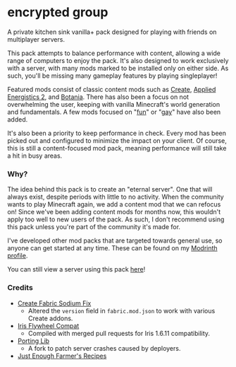# encrypted group
A private kitchen sink vanilla+ pack designed for playing with friends on multiplayer servers.

This pack attempts to balance performance with content, allowing a wide range of computers to enjoy the pack. It's also designed to work exclusively with a server, with many mods marked to be installed only on either side. As such, you'll be missing many gameplay features by playing singleplayer!

Featured mods consist of classic content mods such as [Create](https://modrinth.com/mod/create-fabric), [Applied Energistics 2](https://modrinth.com/mod/ae2), and [Botania](https://modrinth.com/mod/botania). There has also been a focus on not overwhelming the user, keeping with vanilla Minecraft's world generation and fundamentals. A few mods focused on "[fun](https://modrinth.com/mod/exposure)" or "[gay](https://modrinth.com/mod/estrogen)" have also been added.

It's also been a priority to keep performance in check. Every mod has been picked out and configured to minimize the impact on your client. Of course, this is still a content-focused mod pack, meaning performance will still take a hit in busy areas.

### Why?
The idea behind this pack is to create an "eternal server". One that will always exist, despite periods with little to no activity. When the community wants to play Minecraft again, we add a content mod that we can refocus on! Since we've been adding content mods for months now, this wouldn't apply too well to new users of the pack. As such, I don't recommend using this pack unless you're part of the community it's made for.

I've developed other mod packs that are targeted towards general use, so anyone can get started at any time. These can be found on my [Modrinth profile](https://modrinth.com/user/encode42).

You can still view a server using this pack [here](https://view.encrypted.group)!

### Credits
- [Create Fabric Sodium Fix](https://modrinth.com/mod/create-fabric-sodium-fix)
  * Altered the `version` field in `fabric.mod.json` to work with various Create addons.
- [Iris Flywheel Compat](https://github.com/encode42/iris-flw-compat)
  * Compiled with merged pull requests for Iris 1.6.11 compatibility.
- [Porting Lib](https://github.com/fabien-gigante/Porting-Lib)
  * A fork to patch server crashes caused by deployers.
- [Just Enough Farmer's Recipes](https://www.curseforge.com/minecraft/mc-mods/farmers-delight-jei-plugin)
